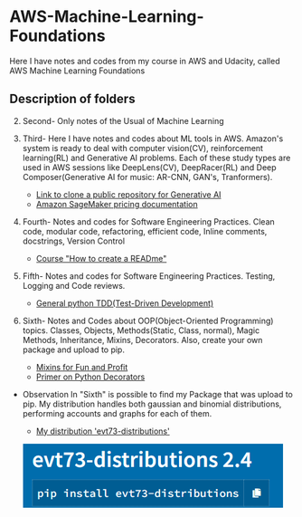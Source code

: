 # AWS-Machine-Learning-Foundations
Here I have notes and codes from my course in AWS and Udacity, called AWS Machine Learning Foundations

## Description of folders

2. Second-
Only notes of the Usual of Machine Learning
 
3. Third-
Here I have notes and codes about ML tools in AWS. Amazon's system is ready to deal with computer vision(CV), reinforcement learning(RL) and Generative AI problems. Each of these study types are used in AWS sessions like DeepLens(CV), DeepRacer(RL) and Deep Composer(Generative AI for music: AR-CNN, GAN's, Tranformers).
   - [Link to clone a public repository for Generative AI](https://github.com/aws-samples/aws-deepcomposer-samples)
   - [Amazon SageMaker pricing documentation](https://aws.amazon.com/pt/sagemaker/pricing/) 

4. Fourth-
Notes and codes for Software Engineering Practices. Clean code, modular code, refactoring, efficient code, Inline comments, docstrings, Version Control
   - [Course "How to create a READme"](https://classroom.udacity.com/courses/ud777)

5. Fifth-
Notes and codes for Software Engineering Practices. Testing, Logging and Code reviews. 
   - [General python TDD(Test-Driven Development)](http://docs.python-guide.org/en/latest/writing/tests/)

6. Sixth-
Notes and Codes about OOP(Object-Oriented Programming) topics. Classes, Objects, Methods(Static, Class, normal), Magic Methods, Inheritance, Mixins, Decorators. Also, create your own package and upload to pip.
   - [Mixins for Fun and Profit](https://easyaspython.com/mixins-for-fun-and-profit-cb9962760556)
   - [Primer on Python Decorators](https://realpython.com/primer-on-python-decorators/)

- Observation
In "Sixth" is possible to find my Package that was upload to pip. My distribution handles both gaussian and binomial distributions, performing accounts and graphs for each of them.

   - [My distribution 'evt73-distributions'](https://pypi.org/project/evt73-distributions/)


   ![alt text](https://github.com/evertonmendes/AWS-Machine-Learning-Foundations/blob/main/Distribution.png)


